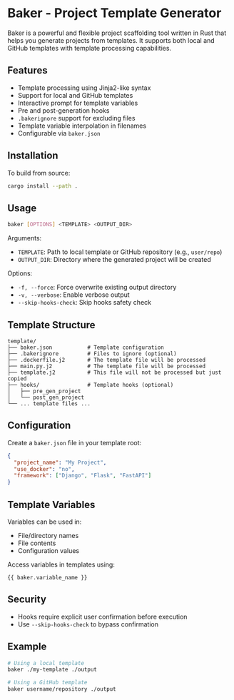 # Baker - Project Template Generator

Baker is a powerful and flexible project scaffolding tool written in Rust that helps you generate projects from templates. It supports both local and GitHub templates with template processing capabilities.

## Features

- Template processing using Jinja2-like syntax
- Support for local and GitHub templates
- Interactive prompt for template variables
- Pre and post-generation hooks
- `.bakerignore` support for excluding files
- Template variable interpolation in filenames
- Configurable via `baker.json`

## Installation

To build from source:

```bash
cargo install --path .
```

## Usage

```bash
baker [OPTIONS] <TEMPLATE> <OUTPUT_DIR>
```

Arguments:

- `TEMPLATE`: Path to local template or GitHub repository (e.g., `user/repo`)
- `OUTPUT_DIR`: Directory where the generated project will be created

Options:

- `-f, --force`: Force overwrite existing output directory
- `-v, --verbose`: Enable verbose output
- `--skip-hooks-check`: Skip hooks safety check

## Template Structure

```
template/
├── baker.json           # Template configuration
├── .bakerignore         # Files to ignore (optional)
├── .dockerfile.j2       # The template file will be processed
├── main.py.j2           # The template file will be processed
├── template.j2          # This file will not be processed but just copied
├── hooks/               # Template hooks (optional)
│   ├── pre_gen_project
│   └── post_gen_project
└── ... template files ...
```

## Configuration

Create a `baker.json` file in your template root:

```json
{
  "project_name": "My Project",
  "use_docker": "no",
  "framework": ["Django", "Flask", "FastAPI"]
}
```

## Template Variables

Variables can be used in:

- File/directory names
- File contents
- Configuration values

Access variables in templates using:

```
{{ baker.variable_name }}
```

## Security

- Hooks require explicit user confirmation before execution
- Use `--skip-hooks-check` to bypass confirmation

## Example

```bash
# Using a local template
baker ./my-template ./output

# Using a GitHub template
baker username/repository ./output
```
